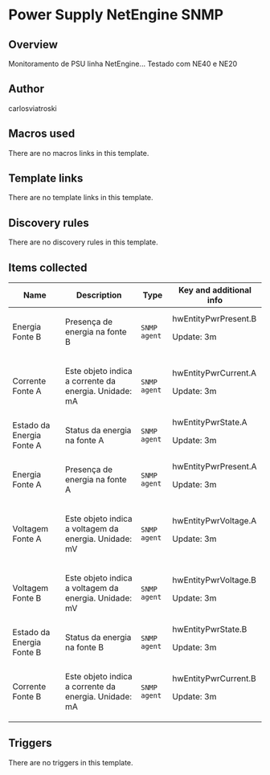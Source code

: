 # Power Supply NetEngine SNMP

## Overview

Monitoramento de PSU linha NetEngine... Testado com NE40 e NE20



## Author

carlosviatroski

## Macros used

There are no macros links in this template.

## Template links

There are no template links in this template.

## Discovery rules

There are no discovery rules in this template.

## Items collected

|Name|Description|Type|Key and additional info|
|----|-----------|----|----|
|Energia Fonte B|<p>Presença de energia na fonte B</p>|`SNMP agent`|hwEntityPwrPresent.B<p>Update: 3m</p>|
|Corrente Fonte A|<p>Este objeto indica a corrente da energia. Unidade: mA</p>|`SNMP agent`|hwEntityPwrCurrent.A<p>Update: 3m</p>|
|Estado da Energia Fonte A|<p>Status da energia na fonte A</p>|`SNMP agent`|hwEntityPwrState.A<p>Update: 3m</p>|
|Energia Fonte A|<p>Presença de energia na fonte A</p>|`SNMP agent`|hwEntityPwrPresent.A<p>Update: 3m</p>|
|Voltagem Fonte A|<p>Este objeto indica a voltagem da energia. Unidade: mV</p>|`SNMP agent`|hwEntityPwrVoltage.A<p>Update: 3m</p>|
|Voltagem Fonte B|<p>Este objeto indica a voltagem da energia. Unidade: mV</p>|`SNMP agent`|hwEntityPwrVoltage.B<p>Update: 3m</p>|
|Estado da Energia Fonte B|<p>Status da energia na fonte B</p>|`SNMP agent`|hwEntityPwrState.B<p>Update: 3m</p>|
|Corrente Fonte B|<p>Este objeto indica a corrente da energia. Unidade: mA</p>|`SNMP agent`|hwEntityPwrCurrent.B<p>Update: 3m</p>|
## Triggers

There are no triggers in this template.

